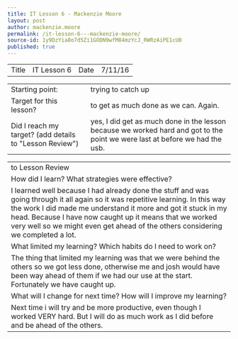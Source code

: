 ```yaml
---
title: IT Lesson 6 - Mackenzie Moore
layout: post
author: mackenzie.moore
permalink: /it-lesson-6---mackenzie-moore/
source-id: 1y9DzYia8o7d5Zi1GODN9wfM84mzYcJ_RWRzAiPE1cU0
published: true
---
```

<table>
  <tr>
    <td>Title</td>
    <td>IT Lesson 6</td>
    <td>Date</td>
    <td>7/11/16</td>
  </tr>
</table>


<table>
  <tr>
    <td>Starting point:</td>
    <td>trying to catch up</td>
  </tr>
  <tr>
    <td>Target for this lesson?</td>
    <td>to get as much done as we can. Again.</td>
  </tr>
  <tr>
    <td>Did I reach my target? 
(add details to "Lesson Review")</td>
    <td>yes, I did get as much done in the lesson because we worked hard and got to the point we were last at before we had the usb.</td>
  </tr>
</table>


<table>
  <tr>
    <td>to Lesson Review</td>
  </tr>
  <tr>
    <td>How did I learn? What strategies were effective? </td>
  </tr>
  <tr>
    <td>I learned well because I had already done the stuff and was going through it all again so it was repetitive learning. In this way the work I did made me understand it more and got it stuck in my head. Because I have now caught up it means that we worked very well so we might even get ahead of the others considering we completed a lot.</td>
  </tr>
  <tr>
    <td>What limited my learning? Which habits do I need to work on? </td>
  </tr>
  <tr>
    <td>The thing that limited my learning was that we were behind the others so we got less done, otherwise me and josh would have been way ahead of them if we had our use at the start. Fortunately we have caught up.</td>
  </tr>
  <tr>
    <td>What will I change for next time? How will I improve my learning?</td>
  </tr>
  <tr>
    <td>Next time i will try and be more productive, even though I worked VERY hard. But I will do as much work as I did before and be ahead of the others.</td>
  </tr>
</table>


